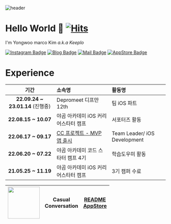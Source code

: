 ![header](https://capsule-render.vercel.app/api?type=Waving&color=timeGradient&height=300&section=header&text=Try%20again,%20Fail%20again,%20Fail%20better&fontSize=58&animation=twinkling)
# Hello World 🙈    [![Hits](https://hits.seeyoufarm.com/api/count/incr/badge.svg?url=https%3A%2F%2Fgithub.com%2FKeeplo&count_bg=%2381A1C1&title_bg=%2388C0D0&icon=&icon_color=%23D8DEE9&title=hits&edge_flat=false)](https://hits.seeyoufarm.com) 
I'm Yongwoo marco Kim _a.k.a Keeplo_  

[![Instagram Badge](https://img.shields.io/badge/-Instagram-81A1C1?logo=instagram&logoColor=E4405F&fontColor=D8DEE9&link=https://www.instagram.com/keepingitflow/)](https://www.instagram.com/keepingitflow/)  [![Blog Badge](https://img.shields.io/badge/-Tistory-81A1C1?logo=Tistory&logoColor=000000&fontColor=D8DEE9&link=https://keeplo.tistory.com)](https://keeplo.tistory.com)  [![Mail Badge](https://img.shields.io/badge/-Gmail-81A1C1?logo=Gmail&logoColor=EA4335&fontColor=D8DEE9&mailto:keepingitflow@gmail.com)](mailto:keepingitflow@gmail.com)  [![AppStore Badge](https://img.shields.io/badge/-AppStore-81A1C1?logo=AppStore&logoColor=0D96F6&fontColor=D8DEE9&link=https://apps.apple.com/kr/developer/yongwoo-kim/id1626062808)](https://apps.apple.com/kr/developer/yongwoo-kim/id1626062808)

# Experience
|**기간**|**소속명**|**활동명**|
|:---:|:---|:---|
|**22.09.24 ~ 23.01.14** (진행중)| Depromeet 디프만 12th | 팀 iOS 파트 |
|**22.08.15 ~ 10.07**| 야곰 아카데미 iOS 커리어스타터 캠프 | 서포터즈 활동 |
|**22.06.17 ~ 09.17**| [CC 프로젝트 - MVP 앱 출시](https://github.com/PSE-Applications/CasualConversation/projects?type=classic) | Team Leader/ iOS Development |
|**22.06.20 ~ 07.22**| 야곰 아카데미 코드 스타터 캠프 4기 | 학습도우미 활동 |
|**21.05.25 ~ 11.19**| 야곰 아카데미 iOS 커리어스타터 캠프 | 3기 캠퍼 수료 |

|[<img src="https://www.notion.so/image/https%3A%2F%2Fs3-us-west-2.amazonaws.com%2Fsecure.notion-static.com%2F69a38380-1115-4931-a927-6fa25b595692%2Fappstore.png?table=block&id=48bd959c-7719-4ac1-b0cb-d4e4d9b7f7a7&spaceId=e6b8a7b9-cbae-4355-941e-ce441f218386&width=2000&userId=aaeaa0fd-5da4-499b-9277-7adf273dceea&cache=v2" width="100" height="100">](https://apps.apple.com/kr/app/id1642134370/)|Casual<br>Conversation|[README](https://github.com/PSE-Applications/CasualConversation/blob/main/README.md)<br>[AppStore](https://apps.apple.com/kr/app/casualconversation/id1642134370)|
|:---:|:---:|:---:|

<!--
**Keeplo** is a ✨ _special_ ✨ repository because its `README.md` (this file) appears on your GitHub profile.

Here are some ideas to get you started:

- 🔭 I’m currently working on ...
- 🌱 I’m currently learning ...
- 👯 I’m looking to collaborate on ...
- 🤔 I’m looking for help with ...
- 💬 Ask me about ...
- 📫 How to reach me: ...
- 😄 Pronouns: ...
- ⚡ Fun fact: ...
-->
